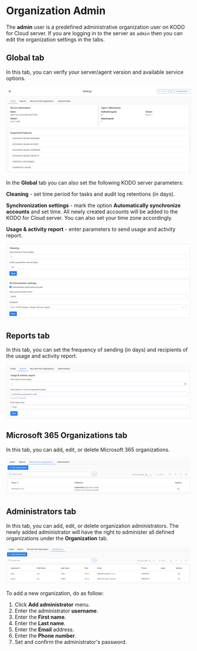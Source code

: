 # Organization Admin

The **admin** user is a predefined administrative organization user on KODO for Cloud server.  If you are logging in to the server as `admin` then you can edit the organization settings in the tabs.

## Global tab

In this tab, you can verify your server/agent version and available service options. 

![](../../../.gitbook/assets/image%20%2847%29.png)

In the **Global** tab you can also set the following KODO server parameters:

**Cleaning** - set time period for tasks and audit log retentions \(in days\).

**Synchronization settings** - mark the option **Automatically synchronize accounts** and set time. All newly created accounts will be added to the KODO for Cloud server. You can also set your time zone accordingly.

**Usage & activity report** - enter parameters to send usage and activity report.

![](../../../.gitbook/assets/image%20%2831%29.png)

## Reports tab

In this tab, you can set the frequency of sending \(in days\) and recipients of the usage and activity report.      

![](../../../.gitbook/assets/image%20%2843%29.png)

## Microsoft 365 Organizations tab

In this tab, you can add, edit, or delete Microsoft 365 organizations. 

![](../../../.gitbook/assets/image%20%2834%29.png)

## Administrators tab

In this tab, you can add, edit, or delete organization administrators. The newly added administrator will have the right to administer all defined organizations under the **Organization** tab.

![](../../../.gitbook/assets/image%20%2833%29.png)

To add a new organization, do as follow:

1. Click **Add administrator** menu.
2. Enter the administrator **username**.
3. Enter the **First name**.
4. Enter the **Last name**.
5. Enter the **Email** address.
6. Enter the **Phone number**.  
7. Set and confirm the administrator's password.

